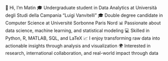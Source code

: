 👋 Hi, I’m Matin
🎓 Undergraduate student in Data Analytics at Università degli Studi della Campania “Luigi Vanvitelli”
🎓 Double degree candidate in Computer Science at Université Sorbonne Paris Nord
📊 Passionate about data science, machine learning, and statistical modeling
💻 Skilled in Python, R, MATLAB, SQL, and LaTeX
📈 I enjoy transforming raw data into actionable insights through analysis and visualization
🌍 Interested in research, international collaboration, and real-world impact through data
